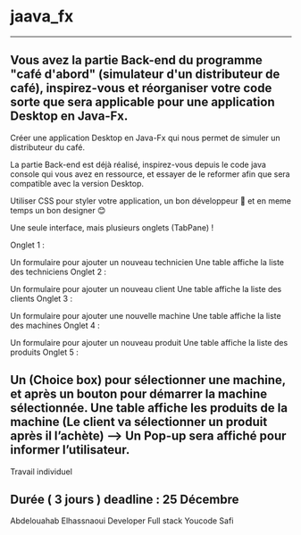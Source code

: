 # jaava_fx
--------------------------------------------------------------------------------------------------------------------
Vous avez la partie Back-end du programme "café d'abord" (simulateur d'un distributeur de café), 
inspirez-vous et réorganiser votre code sorte que sera applicable pour une application Desktop en Java-Fx.
--------------------------------------------------------------------------------------------------------------------
Créer une application Desktop en Java-Fx qui nous permet de simuler un distributeur du café.

La partie Back-end est déjà réalisé, inspirez-vous depuis le code java console qui vous avez en ressource, et essayer de le reformer afin que sera compatible avec la version Desktop.

Utiliser CSS pour styler votre application, un bon développeur 💪 et en meme temps un bon designer 😊

Une seule interface, mais plusieurs onglets (TabPane) !

Onglet 1 :

Un formulaire pour ajouter un nouveau technicien
Une table affiche la liste des techniciens
Onglet 2 :

Un formulaire pour ajouter un nouveau client
Une table affiche la liste des clients
Onglet 3 :

Un formulaire pour ajouter une nouvelle machine
Une table affiche la liste des machines
Onglet 4 :

Un formulaire pour ajouter un nouveau produit
Une table affiche la liste des produits
Onglet 5 :

Un (Choice box) pour sélectionner une machine, et après un bouton pour démarrer la machine sélectionnée.
Une table affiche les produits de la machine (Le client va sélectionner un produit après il l’achète) --> Un Pop-up sera affiché pour informer l’utilisateur.
----------------------------------------------------------------------------------------------------------------
Travail individuel

Durée ( 3 jours ) deadline : 25 Décembre
----------------------------------------------------------------------------------------------------------------
Abdelouahab Elhassnaoui
Developer Full stack 
Youcode Safi
